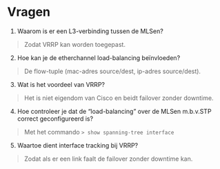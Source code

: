 # Vragen

1. Waarom is er een L3-verbinding tussen de MLSen?

> Zodat VRRP kan worden toegepast. 

2. Hoe kan je de etherchannel load-balancing beïnvloeden? 

> De flow-tuple (mac-adres source/dest, ip-adres source/dest).

3. Wat is het voordeel van VRRP?

> Het is niet eigendom van Cisco en beidt failover zonder downtime.

4. Hoe controleer je dat de “load-balancing” over de MLSen m.b.v.STP correct geconfigureerd is?

> Met het commando `> show spanning-tree interface`

5. Waartoe dient interface tracking bij VRRP?

> Zodat als er een link faalt de failover zonder downtime kan. 